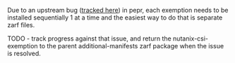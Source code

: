 Due to an upstream bug ([tracked here](https://github.com/defenseunicorns/pepr/issues/745)) in pepr, each exemption needs to be installed sequentially 1 at a time and the easiest way to do that is separate zarf files.

TODO - track progress against that issue, and return the nutanix-csi-exemption to the parent additional-manifests zarf package when the issue is resolved.